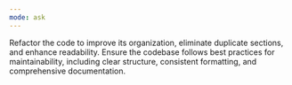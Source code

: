 ```yaml
---
mode: ask
---
```

Refactor the code to improve its organization, eliminate duplicate sections, and enhance readability. Ensure the codebase follows best practices for maintainability, including clear structure, consistent formatting, and comprehensive documentation.